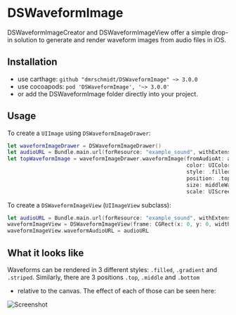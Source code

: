 DSWaveformImage
===============

DSWaveformImageCreator and DSWaveformImageView offer a simple drop-in solution
to generate and render waveform images from audio files in iOS.

Installation
------------

* use carthage: `github "dmrschmidt/DSWaveformImage" ~> 3.0.0`
* use cocoapods: `pod 'DSWaveformImage', '~> 3.0.0'`
* or add the DSWaveformImage folder directly into your project.

Usage
-----

To create a `UIImage` using `DSWaveformImageDrawer`:

```swift
let waveformImageDrawer = DSWaveformImageDrawer()
let audioURL = Bundle.main.url(forResource: "example_sound", withExtension: "m4a")!
let topWaveformImage = waveformImageDrawer.waveformImage(fromAudioAt: audioURL,
                                                         color: UIColor.black,
                                                         style: .filled,
                                                         position: .top,
                                                         size: middleWaveformView.bounds.size,
                                                         scale: UIScreen.main.scale)
```

To create a `DSWaveformImageView` (`UIImageView` subclass):

```swift
let audioURL = Bundle.main.url(forResource: "example_sound", withExtension: "m4a")!
waveformImageView = DSWaveformImageView(frame: CGRect(x: 0, y: 0, width: 500, height: 300)
waveformImageView.waveformAudioURL = audioURL
```

What it looks like
------------------

Waveforms can be rendered in 3 different styles: `.filled`, `.gradient` and
`.striped`. Similarly, there are 3 positions `.top`, `.middle` and `.bottom`
- relative to the canvas. The effect of each of those can be seen here:

![Screenshot](https://github.com/dmrschmidt/DSWaveformImage/blob/master/screenshot.png)
